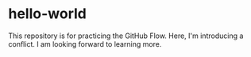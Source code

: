 # hello-world
This repository is for practicing the GitHub Flow.
Here, I'm introducing a conflict. 
I am looking forward to learning more.

